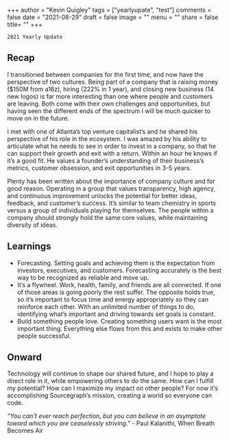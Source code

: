 +++
author = "Kevin Quigley"
tags = ["yearlyupate", "test"]
comments = false
date = "2021-08-29"
draft = false
image = ""
menu = ""
share = false
title= ""
+++

```
2021 Yearly Update
```
<h2>Recap</h2>
I transitioned between companies for the first time, and now have the perspective of two cultures. Being part of a company that is raising money ($150M from a16z), hiring (222% in 1 year), and closing new business (14 new logos) is far more interesting than one where people and customers are leaving. Both come with their own challenges and opportunities, but having seen the different ends of the spectrum I will be much quicker to move on in the future. 

I met with one of Atlanta’s top venture capitalist’s and he shared his perspective of his role in the ecosystem. I was amazed by his ability to articulate what he needs to see in order to invest in a company, so that he can support their growth and exit with a return. Within an hour he knows if it’s a good fit. He values a founder’s understanding of their business’s metrics, customer obsession, and exit opportunities in 3-5 years. 

Plenty has been written about the importance of company culture and for good reason. Operating in a group that values transparency, high agency, and continuous improvement unlocks the potential for better ideas, feedback, and customer’s success. It’s similar to team chemistry in sports versus a group of individuals playing for themselves. The people within a company should strongly hold the same core values, while maintaining diversity of ideas.

<h2>Learnings</h2>
<ul>
  <li>Forecasting. Setting goals and achieving them is the expectation from investors, executives, and customers. Forecasting accurately is the best way to be recognized as reliable and move up.</li>
  <li>It’s a flywheel. Work, health, family, and friends are all connected. If one of those areas is going poorly the rest suffer. The opposite holds true, so it’s important to focus time and energy appropriately so they can reinforce each other. With an unlimited number of things to do, identifying what’s important and driving towards set goals is constant.</li>
  <li>Build something people love. Creating something users want is the most important thing. Everything else flows from this and exists to make other people successful.</li>
</ul>

<h2>Onward</h2>
Technology will continue to shape our shared future, and I hope to play a direct role in it, while empowering others to do the same. How can I fulfill my potential? How can I maximize my impact on other people? For now it’s accomplishing Sourcegraph’s mission, creating a world so everyone can code.

<em>“You can't ever reach perfection, but you can believe in an asymptote toward which you are ceaselessly striving."</em> - Paul Kalanithi, When Breath Becomes Air
